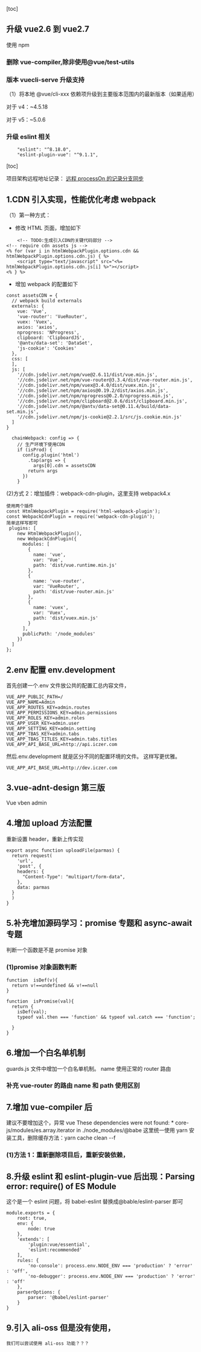 [toc]

## 升级 vue2.6 到 vue2.7

使用 npm

### 删除 vue-compiler,除非使用@vue/test-utils

### 版本 vuecli-serve 升级支持

（1）将本地 @vue/cli-xxx 依赖项升级到主要版本范围内的最新版本（如果适用）

对于 v4：~4.5.18

对于 v5：~5.0.6

### 升级 eslint 相关

```
    "eslint": "^8.18.0",
    "eslint-plugin-vue": "^9.1.1",

```

[toc]

项目架构远程地址记录：
[远程 processOn 的记录分支同步](https://www.processon.com/mindmap/6316a2261efad46b1f5704ef)

## 1.CDN 引入实现，性能优化考虑 webpack

（1）第一种方式：

- 修改 HTML 页面，增加如下

```
    <!-- TODO:生成引入CDN的关键代码部分 -->
<!-- require cdn assets js -->
<% for (var i in htmlWebpackPlugin.options.cdn && htmlWebpackPlugin.options.cdn.js) { %>
    <script type="text/javascript" src="<%= htmlWebpackPlugin.options.cdn.js[i] %>"></script>
<% } %>
```

- 增加 webpack 的配置如下

```
const assetsCDN = {
  // webpack build externals
  externals: {
    vue: 'Vue',
    'vue-router': 'VueRouter',
    vuex: 'Vuex',
    axios: 'axios',
    nprogress: 'NProgress',
    clipboard: 'ClipboardJS',
    '@antv/data-set': 'DataSet',
    'js-cookie': 'Cookies'
  },
  css: [
  ],
  js: [
    '//cdn.jsdelivr.net/npm/vue@2.6.11/dist/vue.min.js',
    '//cdn.jsdelivr.net/npm/vue-router@3.3.4/dist/vue-router.min.js',
    '//cdn.jsdelivr.net/npm/vuex@3.4.0/dist/vuex.min.js',
    '//cdn.jsdelivr.net/npm/axios@0.19.2/dist/axios.min.js',
    '//cdn.jsdelivr.net/npm/nprogress@0.2.0/nprogress.min.js',
    '//cdn.jsdelivr.net/npm/clipboard@2.0.6/dist/clipboard.min.js',
    '//cdn.jsdelivr.net/npm/@antv/data-set@0.11.4/build/data-set.min.js',
    '//cdn.jsdelivr.net/npm/js-cookie@2.2.1/src/js.cookie.min.js'
  ]
}

  chainWebpack: config => {
    // 生产环境下使用CDN
    if (isProd) {
      config.plugin('html')
        .tap(args => {
          args[0].cdn = assetsCDN
        return args
      })
    }
```

(2)方式 2：增加插件：webpack-cdn-plugin，这里支持 webpack4.x

```
使用两个插件
const HtmlWebpackPlugin = require('html-webpack-plugin');
const WebpackCdnPlugin = require('webpack-cdn-plugin');
简单这样写即可
 plugins: [
    new HtmlWebpackPlugin(),
    new WebpackCdnPlugin({
      modules: [
        {
          name: 'vue',
          var: 'Vue',
          path: 'dist/vue.runtime.min.js'
        },
        {
          name: 'vue-router',
          var: 'VueRouter',
          path: 'dist/vue-router.min.js'
        },
        {
          name: 'vuex',
          var: 'Vuex',
          path: 'dist/vuex.min.js'
        }
      ],
      publicPath: '/node_modules'
    })
  ]
};
```

## 2.env 配置 env.development

首先创建一个.env 文件放公共的配置汇总内容文件，

```
VUE_APP_PUBLIC_PATH=/
VUE_APP_NAME=Admin
VUE_APP_ROUTES_KEY=admin.routes
VUE_APP_PERMISSIONS_KEY=admin.permissions
VUE_APP_ROLES_KEY=admin.roles
VUE_APP_USER_KEY=admin.user
VUE_APP_SETTING_KEY=admin.setting
VUE_APP_TBAS_KEY=admin.tabs
VUE_APP_TBAS_TITLES_KEY=admin.tabs.titles
VUE_APP_API_BASE_URL=http://api.iczer.com
```

然后.env.development 就是区分不同的配置环境的文件。
这样写更优雅。

```
VUE_APP_API_BASE_URL=http://dev.iczer.com
```

## 3.vue-adnt-design 第三版

Vue vben admin

## 4.增加 upload 方法配置

重新设置 header，重新上传实现

```
export async function uploadFile(parmas) {
  return request(
    'url',
    'post', {
    headers: {
      "Content-Type": "multipart/form-data",
    },
    data: parmas
  }
  )
}
```

## 5.补充增加源码学习：promise 专题和 async-await 专题

判断一个函数是不是 promise 对象

### (1)promise 对象函数判断

```
function  isDef(v){
  return v!==undefined && v!==null
}

function  isPromise(val){
  return {
    isDef(val);
    typeof val.then === 'function' && typeof val.catch === 'function';

  }
}

```

## 6.增加一个白名单机制

guards.js 文件中增加一个白名单机制。
name 使用正常的 router 路由

### 补充 vue-router 的路由 name 和 path 使用区别

## 7.增加 vue-compiler 后

建议不要增加这个，异常
vue These dependencies were not found: \* core-js/modules/es.array.iterator in ./node_modules/@babe
这里统一使用 yarn 安装工具，删除缓存方法：yarn cache clean --f

### (1)方法 1：重新删除项目后，重新安装依赖，

## 8.升级 eslint 和 eslint-plugin-vue 后出现：Parsing error: require() of ES Module

这个是一个 eslint 问题，将 babel-eslint 替换成@bable/eslint-parser 即可

```
module.exports = {
    root: true,
    env: {
        node: true
    },
    'extends': [
        'plugin:vue/essential',
        'eslint:recommended'
    ],
    rules: {
        'no-console': process.env.NODE_ENV === 'production' ? 'error' : 'off',
        'no-debugger': process.env.NODE_ENV === 'production' ? 'error' : 'off'
    },
    parserOptions: {
        parser: '@babel/eslint-parser'
    }
}

```

## 9.引入 ali-oss 但是没有使用，

```
我们可以尝试使用 ali-oss 功能？？？
```
